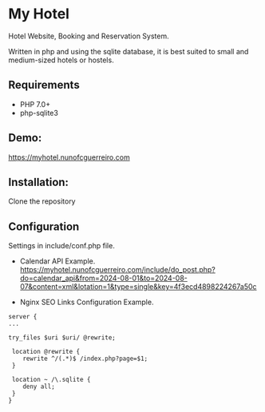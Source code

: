 # My Hotel
 Hotel Website, Booking and Reservation System.
 
  Written in php and using the sqlite database, it is best suited to small and medium-sized hotels or hostels.
 
 
## Requirements
 - PHP 7.0+
 - php-sqlite3
  

## Demo:
 https://myhotel.nunofcguerreiro.com


## Installation:
 Clone the repository
 
 
## Configuration
 Settings in include/conf.php file.


 - Calendar API Example.
 https://myhotel.nunofcguerreiro.com/include/do_post.php?do=calendar_api&from=2024-08-01&to=2024-08-07&content=xml&lotation=1&type=single&key=4f3ecd4898224267a50c

 - Nginx SEO Links Configuration Example.
```
server {
...

try_files $uri $uri/ @rewrite;

 location @rewrite {
    rewrite ^/(.*)$ /index.php?page=$1;
 }

 location ~ /\.sqlite {
    deny all;
 }
}

``` 

